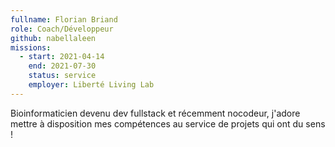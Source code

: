 ```yaml
---
fullname: Florian Briand
role: Coach/Développeur
github: nabellaleen
missions:
  - start: 2021-04-14
    end: 2021-07-30
    status: service
    employer: Liberté Living Lab
---
```


Bioinformaticien devenu dev fullstack et récemment nocodeur, j'adore mettre à disposition mes compétences au service de projets qui ont du sens !
